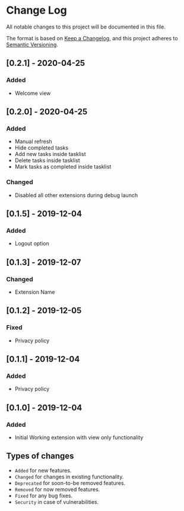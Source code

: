 # Change Log

All notable changes to this project will be documented in this file.

The format is based on [Keep a Changelog](https://keepachangelog.com/en/1.0.0/),
and this project adheres to [Semantic Versioning](https://semver.org/spec/v2.0.0.html).

## [0.2.1] - 2020-04-25

### Added

- Welcome view

## [0.2.0] - 2020-04-25

### Added

- Manual refresh
- Hide completed tasks
- Add new tasks inside tasklist
- Delete tasks inside tasklist
- Mark tasks as completed inside tasklist

### Changed

- Disabled all other extensions during debug launch

## [0.1.5] - 2019-12-04

### Added

- Logout option

## [0.1.3] - 2019-12-07

### Changed

- Extension Name

## [0.1.2] - 2019-12-05

### Fixed

- Privacy policy

## [0.1.1] - 2019-12-04

### Added

- Privacy policy

## [0.1.0] - 2019-12-04

### Added

- Initial Working extension with view only functionality

## Types of changes

- `Added` for new features.
- `Changed` for changes in existing functionality.
- `Deprecated` for soon-to-be removed features.
- `Removed` for now removed features.
- `Fixed` for any bug fixes.
- `Security` in case of vulnerabilities.
